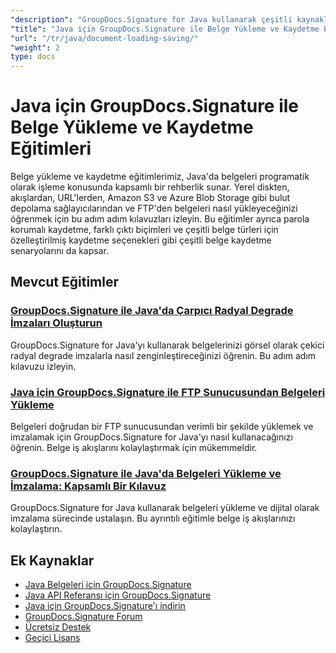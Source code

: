```yaml
---
"description": "GroupDocs.Signature for Java kullanarak çeşitli kaynaklardan belgeleri nasıl yükleyeceğinizi ve imzalı belgeleri farklı seçeneklerle nasıl kaydedeceğinizi öğrenin."
"title": "Java için GroupDocs.Signature ile Belge Yükleme ve Kaydetme Eğitimleri"
"url": "/tr/java/document-loading-saving/"
"weight": 2
type: docs
---
```

# Java için GroupDocs.Signature ile Belge Yükleme ve Kaydetme Eğitimleri

Belge yükleme ve kaydetme eğitimlerimiz, Java'da belgeleri programatik olarak işleme konusunda kapsamlı bir rehberlik sunar. Yerel diskten, akışlardan, URL'lerden, Amazon S3 ve Azure Blob Storage gibi bulut depolama sağlayıcılarından ve FTP'den belgeleri nasıl yükleyeceğinizi öğrenmek için bu adım adım kılavuzları izleyin. Bu eğitimler ayrıca parola korumalı kaydetme, farklı çıktı biçimleri ve çeşitli belge türleri için özelleştirilmiş kaydetme seçenekleri gibi çeşitli belge kaydetme senaryolarını da kapsar.

## Mevcut Eğitimler

### [GroupDocs.Signature ile Java'da Çarpıcı Radyal Degrade İmzaları Oluşturun](./groupdocs-signature-java-radial-gradient-sig/)
GroupDocs.Signature for Java'yı kullanarak belgelerinizi görsel olarak çekici radyal degrade imzalarla nasıl zenginleştireceğinizi öğrenin. Bu adım adım kılavuzu izleyin.

### [Java için GroupDocs.Signature ile FTP Sunucusundan Belgeleri Yükleme](./load-documents-from-ftp-groupdocs-signature-java/)
Belgeleri doğrudan bir FTP sunucusundan verimli bir şekilde yüklemek ve imzalamak için GroupDocs.Signature for Java'yı nasıl kullanacağınızı öğrenin. Belge iş akışlarını kolaylaştırmak için mükemmeldir.

### [GroupDocs.Signature ile Java'da Belgeleri Yükleme ve İmzalama: Kapsamlı Bir Kılavuz](./load-sign-document-groupdocs-signature-java/)
GroupDocs.Signature for Java kullanarak belgeleri yükleme ve dijital olarak imzalama sürecinde ustalaşın. Bu ayrıntılı eğitimle belge iş akışlarınızı kolaylaştırın.

## Ek Kaynaklar

- [Java Belgeleri için GroupDocs.Signature](https://docs.groupdocs.com/signature/java/)
- [Java API Referansı için GroupDocs.Signature](https://reference.groupdocs.com/signature/java/)
- [Java için GroupDocs.Signature'ı indirin](https://releases.groupdocs.com/signature/java/)
- [GroupDocs.Signature Forum](https://forum.groupdocs.com/c/signature)
- [Ücretsiz Destek](https://forum.groupdocs.com/)
- [Geçici Lisans](https://purchase.groupdocs.com/temporary-license/)